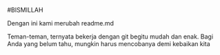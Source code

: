#BISMILLAH

Dengan ini kami merubah readme.md

Teman-teman, ternyata bekerja dengan git begitu mudah dan enak. Bagi Anda yang belum tahu, mungkin harus mencobanya demi kebaikan kita